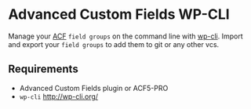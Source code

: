 Advanced Custom Fields WP-CLI
=============================

Manage your [ACF](http://www.advancedcustomfields.com/) `field groups` on the command line with [wp-cli](http://wp-cli.org/). Import and export your `field groups` to add them to git or any other vcs.

## Requirements

* Advanced Custom Fields plugin or ACF5-PRO
* `wp-cli` http://wp-cli.org/
